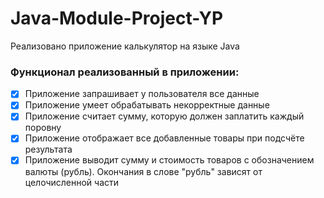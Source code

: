 # Java-Module-Project-YP
Реализовано приложение калькулятор на языке Java

### Функционал реализованный в приложении:
- [x] Приложение запрашивает у пользователя все данные
- [x] Приложение умеет обрабатывать некорректные данные
- [x] Приложение считает сумму, которую должен заплатить каждый поровну
- [x] Приложение отображает все добавленные товары при подсчёте результата
- [x] Приложение выводит сумму и стоимость товаров с обозначением валюты (рубль). Окончания в слове "рубль" зависят от целочисленной части
